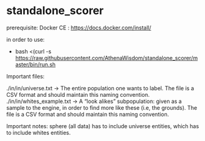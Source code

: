 # standalone_scorer


prerequisite:
Docker CE : https://docs.docker.com/install/

in order to use:
 - bash <(curl -s https://raw.githubusercontent.com/AthenaWisdom/standalone_scorer/master/bin/run.sh


Important files:

./in/in/universe.txt -> The entire population one wants to label. The file is a CSV format and should maintain this naming convention.
./in/in/whites_example.txt -> A “look alikes” subpopulation: given as a sample to the engine, in order to find more like these (i.e, the grounds). The file is a CSV format and should maintain this naming convention.

Important notes:
sphere (all data) has to include universe entities, which has to include whites entities.



